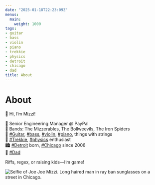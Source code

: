 ```yaml
---
date: "2025-01-18T22:23:09Z"
menus:
  main:
    weight: 1000
tags:
- guitar
- bass
- violin
- piano
- trekkie
- physics
- detroit
- chicago
- dad
title: About
---
```


# About

👋 Hi, I’m Mizzi!

💾 Senior Engineering Manager @ PayPal  
🎸 Bands: The Mizzerables, The Bollweevils, The Iron Spiders  
🎹 [#Guitar](/tags/guitar), [#bass](/tags/bass), [#violin](/tags/violin), [#piano](/tags/piano), things with strings  
🖖 [#Trekkie](/tags/trekkie), [#physics](/tags/physics) enthusiast  
🏙️ [#Detroit](/tags/detroit) born, [#Chicago](/tags/chicago) since 2006  
👶 [#Dad](/tags/dad)

Riffs, regex, or raising kids—I’m game!

![Selfie of Joe Joe Mizzi. Long haired man in ray ban sunglasses on a street in Chicago.](/images/profile-large.png)
